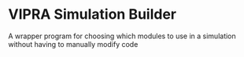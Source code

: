 # VIPRA Simulation Builder

A wrapper program for choosing which modules to use in a simulation without having to manually modify code
